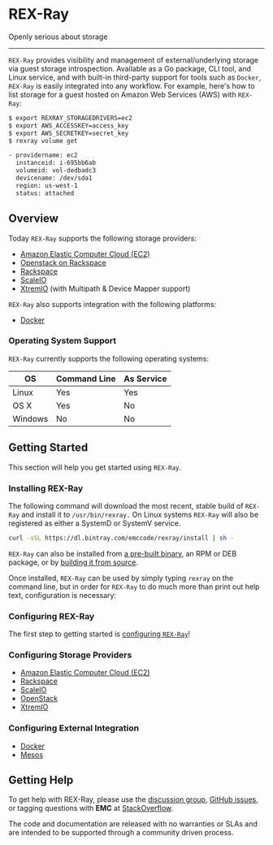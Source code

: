 # REX-Ray

Openly serious about storage

---

`REX-Ray` provides visibility and management of external/underlying storage
via guest storage introspection. Available as a Go package, CLI tool, and Linux
service, and with built-in third-party support for tools such as `Docker`,
`REX-Ray` is easily integrated into any workflow. For example, here's how to
list storage for a guest hosted on Amazon Web Services (AWS) with `REX-Ray`:

```bash
$ export REXRAY_STORAGEDRIVERS=ec2
$ export AWS_ACCESSKEY=access_key
$ export AWS_SECRETKEY=secret_key
$ rexray volume get

- providername: ec2
  instanceid: i-695bb6ab
  volumeid: vol-dedbadc3
  devicename: /dev/sda1
  region: us-west-1
  status: attached
```

## Overview
Today `REX-Ray` supports the following storage providers:

* [Amazon Elastic Computer Cloud (EC2)](https://aws.amazon.com/ec2/)
* [Openstack on Rackspace](http://www.rackspace.com/en-us/cloud/openstack)
* [Rackspace](http://www.rackspace.com)
* [ScaleIO](http://www.emc.com/storage/scaleio/index.htm)
* [XtremIO](http://xtremio.com/) (with Multipath & Device Mapper support)

`REX-Ray` also supports integration with the following platforms:

* [Docker](https://docs.docker.com/extend/plugins_volume/)

### Operating System Support
`REX-Ray` currently supports the following operating systems:

OS      | Command Line | As Service
--------|--------------|-----------
Linux   | Yes          | Yes
OS X    | Yes          | No
Windows | No           | No

## Getting Started
This section will help you get started using `REX-Ray`.

### Installing REX-Ray
The following command will download the most recent, stable build of `REX-Ray`
and install it to `/usr/bin/rexray.` On Linux systems `REX-Ray` will also be
registered as either a SystemD or SystemV service.

```bash
curl -sSL https://dl.bintray.com/emccode/rexray/install | sh -
```

`REX-Ray` can also be installed from
[a pre-built binary](./user-guide/installation.md#install-a-pre-built-binary), an RPM or DEB
package, or by
[building it from source](./user-guide/installation.md#build-and-install-from-source).

Once installed, `REX-Ray` can be used by simply typing `rexray` on the command
line, but in order for `REX-Ray` to do much more than print out help text,
configuration is necessary:

### Configuring REX-Ray
The first step to getting started is [configuring `REX-Ray`](/user-guide/config/)!

### Configuring Storage Providers
* [Amazon Elastic Computer Cloud (EC2)](/user-guide/ec2/)
* [Rackspace](/user-guide/rackspace/)
* [ScaleIO](/user-guide/scaleio/)
* [OpenStack](/user-guide/openstack/)
* [XtremIO](/user-guide/xtremio/)

### Configuring External Integration
* [Docker](/user-guide/docker/)
* [Mesos](/user-guide/mesos/)

## Getting Help
To get help with REX-Ray, please use the
[discussion group](https://groups.google.com/forum/#!forum/emccode-users),
[GitHub issues](https://github.com/emccode/rexray/issues), or tagging questions
with **EMC** at [StackOverflow](https://stackoverflow.com).

The code and documentation are released with no warranties or SLAs and are
intended to be supported through a community driven process.

